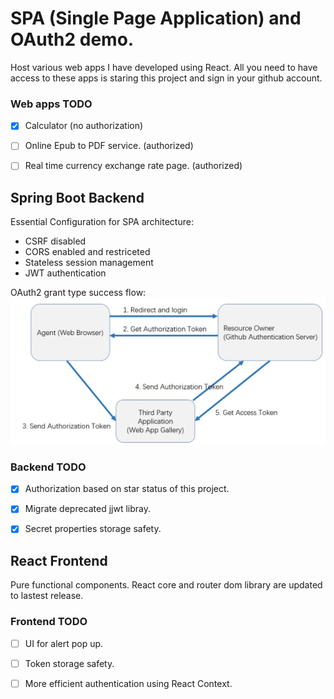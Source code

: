 # **SPA (Single Page  Application) and OAuth2 demo.**

Host various web apps I have developed using React. All you need to have access to these apps is staring this project and sign in your github account.

### Web apps TODO
- [x] Calculator (no authorization)
- [ ] Online Epub to PDF service. (authorized)
- [ ] Real time currency exchange rate page. (authorized)


## **Spring Boot Backend**
Essential Configuration for SPA architecture:
* CSRF disabled
* CORS enabled and restriceted
* Stateless session management 
* JWT authentication

OAuth2 grant type success flow:
![OAuth2 grant type success flow](./pic/OAuth2%20grant%20type%20flow.png) 

### Backend TODO 
- [x] Authorization based on star status of this project.
- [x] Migrate deprecated jjwt libray.
- [x] Secret properties storage safety.




## **React Frontend**
Pure functional components. React core and router dom library are updated to lastest release. 

### Frontend TODO 
- [ ] UI for alert pop up.
- [ ] Token storage safety.
- [ ] More efficient authentication using React Context.



